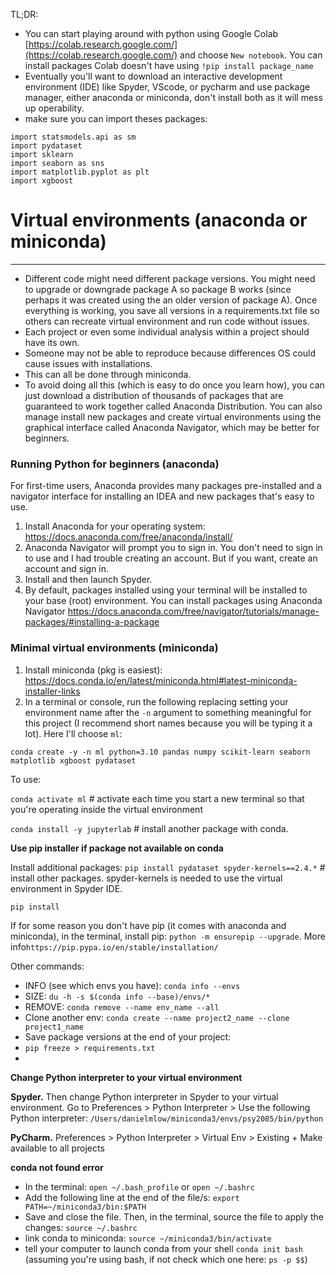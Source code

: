 TL;DR: 

- You can start playing around with python using Google Colab [https://colab.research.google.com/](https://colab.research.google.com/) and choose `New notebook`. You can install packages Colab doesn't have using `!pip install package_name` 
- Eventually you'll want to download an interactive development environment (IDE) like Spyder, VScode, or pycharm and use package manager, either anaconda or miniconda, don't install both as it will mess up operability.
- make sure you can import theses packages:

```
import statsmodels.api as sm
import pydataset
import sklearn
import seaborn as sns
import matplotlib.pyplot as plt 
import xgboost
```


# Virtual environments (anaconda or miniconda)
---


- Different code might need different package versions. You might need to upgrade or downgrade package A so package B works (since perhaps it was created using the an older version of package A). Once everything is working, you save all versions in a requirements.txt file so others can recreate virtual environment and run code without issues. 
- Each project or even some individual analysis within a project should have its own. 
- Someone may not be able to reproduce because differences OS could cause issues with installations. 
- This can all be done through miniconda. 
- To avoid doing all this (which is easy to do once you learn how), you can just download a distribution of thousands of packages that are guaranteed to work together called Anaconda Distribution. You can also manage install new packages and create virtual environments using the graphical interface called Anaconda Navigator, which may be better for beginners.  

### Running Python for beginners (anaconda)

For first-time users, Anaconda provides many packages pre-installed and a navigator interface for installing an IDEA and new packages that's easy to use.

1. Install Anaconda for your operating system: https://docs.anaconda.com/free/anaconda/install/ 
2. Anaconda Navigator will prompt you to sign in. You don't need to sign in to use and I had trouble creating an account. But if you want, create an account and sign in.
3. Install and then launch Spyder. 
4. By default, packages installed using your terminal will be installed to your base (root) environment. You can install packages using Anaconda Navigator https://docs.anaconda.com/free/navigator/tutorials/manage-packages/#installing-a-package

### Minimal virtual environments (miniconda)

1. Install miniconda (pkg is easiest): https://docs.conda.io/en/latest/miniconda.html#latest-miniconda-installer-links
2. In a terminal or console, run the following replacing setting your environment name after the `-n` argument to something meaningful for this project (I recommend short names because you will be typing it a lot). Here I'll choose `ml`: 

`conda create -y -n ml python=3.10 pandas numpy scikit-learn seaborn matplotlib xgboost pydataset`

To use: 

`conda activate ml` # activate each time you start a new terminal so that you're operating inside the virtual environment

`conda install -y jupyterlab` # install another package with conda. 

**Use pip installer if package not available on conda**

Install additional packages:
`pip install pydataset spyder-kernels==2.4.*` # install other packages. spyder-kernels is needed to use the virtual environment in Spyder IDE. 

`pip install ` 

If for some reason you don't have pip (it comes with anaconda and miniconda), in the terminal, install pip: `python -m ensurepip --upgrade`. More info`https://pip.pypa.io/en/stable/installation/`

Other commands:

- INFO (see which envs you have): `conda info --envs`
- SIZE: `du -h -s $(conda info --base)/envs/*`
- REMOVE: `conda remove --name env_name --all`
- Clone another env: `conda create --name project2_name --clone project1_name`
- Save package versions at the end of your project: 
 - `pip freeze > requirements.txt`
 - 

**Change Python interpreter to your virtual environment**

**Spyder.** Then change Python interpreter in Spyder to your virtual environment. Go to Preferences > Python Interpreter > Use the following Python interpreter: `/Users/danielmlow/miniconda3/envs/psy2085/bin/python`

**PyCharm.** Preferences > Python Interpreter > Virtual Env > Existing + Make available to all projects


**conda not found error**

- In the terminal:
  `open ~/.bash_profile` or `open ~/.bashrc`
- Add the following line at the end of the file/s:
  `export PATH=~/miniconda3/bin:$PATH`
- Save and close the file. Then, in the terminal, source the file to apply the changes: `source ~/.bashrc`
- link conda to miniconda: `source ~/miniconda3/bin/activate`
- tell your computer to launch conda from your shell `conda init bash` (assuming you're using bash, if not check which one here: `ps -p $$`)

